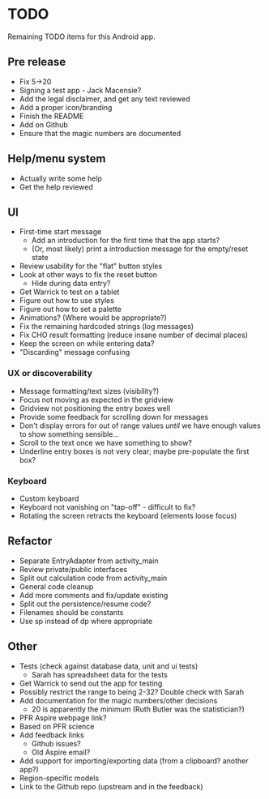 # TODO

Remaining TODO items for this Android app.

## Pre release

- Fix 5->20
- Signing a test app - Jack Macensie?
- Add the legal disclaimer, and get any text reviewed
- Add a proper icon/branding
- Finish the README
- Add on Github
- Ensure that the magic numbers are documented

## Help/menu system

- Actually write some help
- Get the help reviewed


## UI

- First-time start message
  - Add an introduction for the first time that the app starts?
  - (Or, most likely) print a introduction message for the empty/reset state
- Review usability for the "flat" button styles
- Look at other ways to fix the reset button
  - Hide during data entry?
- Get Warrick to test on a tablet
- Figure out how to use styles
- Figure out how to set a palette
- Animations? (Where would be appropriate?)
- Fix the remaining hardcoded strings (log messages)
- Fix CHO result formatting (reduce insane number of decimal places)
- Keep the screen on while entering data?
- "Discarding" message confusing

### UX or discoverability

- Message formatting/text sizes (visibility?)
- Focus not moving as expected in the gridview
- Gridview not positioning the entry boxes well
- Provide some feedback for scrolling down for messages
- Don't display errors for out of range values *until* we have enough values to
  show something sensible...
- Scroll to the text once we have something to show?
- Underline entry boxes is not very clear; maybe pre-populate the first box?

### Keyboard

- Custom keyboard
- Keyboard not vanishing on "tap-off" - difficult to fix?
- Rotating the screen retracts the keyboard (elements loose focus)


## Refactor

- Separate EntryAdapter from activity_main
- Review private/public interfaces
- Split out calculation code from activity_main
- General code cleanup
- Add more comments and fix/update existing
- Split out the persistence/resume code?
- Filenames should be constants
- Use sp instead of dp where appropriate 


## Other

- Tests (check against database data, unit and ui tests)
  - Sarah has spreadsheet data for the tests
- Get Warrick to send out the app for testing
- Possibly restrict the range to being 2-32? Double check with Sarah
- Add documentation for the magic numbers/other decisions
  - 20 is apparently the minimum (Ruth Butler was the statistician?)
- PFR Aspire webpage link?
- Based on PFR science
- Add feedback links
  - Github issues?
  - Old Aspire email?
- Add support for importing/exporting data (from a clipboard? another app?)
- Region-specific models
- Link to the Github repo (upstream and in the feedback)
